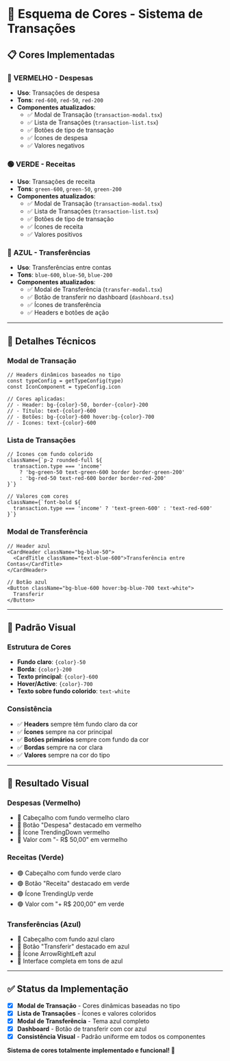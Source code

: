 # 🎨 Esquema de Cores - Sistema de Transações

## 📋 **Cores Implementadas**

### 🔴 **VERMELHO - Despesas**
- **Uso**: Transações de despesa
- **Tons**: `red-600`, `red-50`, `red-200`
- **Componentes atualizados**:
  - ✅ Modal de Transação (`transaction-modal.tsx`)
  - ✅ Lista de Transações (`transaction-list.tsx`)
  - ✅ Botões de tipo de transação
  - ✅ Ícones de despesa
  - ✅ Valores negativos

### 🟢 **VERDE - Receitas**
- **Uso**: Transações de receita
- **Tons**: `green-600`, `green-50`, `green-200`
- **Componentes atualizados**:
  - ✅ Modal de Transação (`transaction-modal.tsx`)
  - ✅ Lista de Transações (`transaction-list.tsx`)
  - ✅ Botões de tipo de transação
  - ✅ Ícones de receita
  - ✅ Valores positivos

### 🔵 **AZUL - Transferências**
- **Uso**: Transferências entre contas
- **Tons**: `blue-600`, `blue-50`, `blue-200`
- **Componentes atualizados**:
  - ✅ Modal de Transferência (`transfer-modal.tsx`)
  - ✅ Botão de transferir no dashboard (`dashboard.tsx`)
  - ✅ Ícones de transferência
  - ✅ Headers e botões de ação

---

## 🔧 **Detalhes Técnicos**

### **Modal de Transação**
```tsx
// Headers dinâmicos baseados no tipo
const typeConfig = getTypeConfig(type)
const IconComponent = typeConfig.icon

// Cores aplicadas:
// - Header: bg-{color}-50, border-{color}-200
// - Título: text-{color}-600
// - Botões: bg-{color}-600 hover:bg-{color}-700
// - Ícones: text-{color}-600
```

### **Lista de Transações**
```tsx
// Ícones com fundo colorido
className={`p-2 rounded-full ${
  transaction.type === 'income' 
    ? 'bg-green-50 text-green-600 border border-green-200' 
    : 'bg-red-50 text-red-600 border border-red-200'
}`}

// Valores com cores
className={`font-bold ${
  transaction.type === 'income' ? 'text-green-600' : 'text-red-600'
}`}
```

### **Modal de Transferência**
```tsx
// Header azul
<CardHeader className="bg-blue-50">
  <CardTitle className="text-blue-600">Transferência entre Contas</CardTitle>
</CardHeader>

// Botão azul
<Button className="bg-blue-600 hover:bg-blue-700 text-white">
  Transferir
</Button>
```

---

## 🎯 **Padrão Visual**

### **Estrutura de Cores**
- **Fundo claro**: `{color}-50`
- **Borda**: `{color}-200`
- **Texto principal**: `{color}-600`
- **Hover/Active**: `{color}-700`
- **Texto sobre fundo colorido**: `text-white`

### **Consistência**
- ✅ **Headers** sempre têm fundo claro da cor
- ✅ **Ícones** sempre na cor principal
- ✅ **Botões primários** sempre com fundo da cor
- ✅ **Bordas** sempre na cor clara
- ✅ **Valores** sempre na cor do tipo

---

## 🚀 **Resultado Visual**

### **Despesas (Vermelho)**
- 🔴 Cabeçalho com fundo vermelho claro
- 🔴 Botão "Despesa" destacado em vermelho
- 🔴 Ícone TrendingDown vermelho
- 🔴 Valor com "- R$ 50,00" em vermelho

### **Receitas (Verde)**
- 🟢 Cabeçalho com fundo verde claro
- 🟢 Botão "Receita" destacado em verde
- 🟢 Ícone TrendingUp verde
- 🟢 Valor com "+ R$ 200,00" em verde

### **Transferências (Azul)**
- 🔵 Cabeçalho com fundo azul claro
- 🔵 Botão "Transferir" destacado em azul
- 🔵 Ícone ArrowRightLeft azul
- 🔵 Interface completa em tons de azul

---

## ✅ **Status da Implementação**

- [x] **Modal de Transação** - Cores dinâmicas baseadas no tipo
- [x] **Lista de Transações** - Ícones e valores coloridos
- [x] **Modal de Transferência** - Tema azul completo
- [x] **Dashboard** - Botão de transferir com cor azul
- [x] **Consistência Visual** - Padrão uniforme em todos os componentes

**Sistema de cores totalmente implementado e funcional! 🎉**

